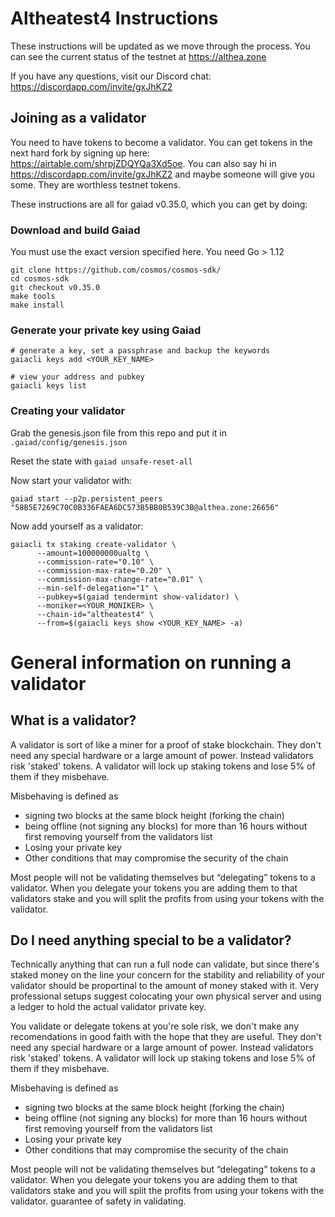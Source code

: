 # Altheatest4 Instructions

These instructions will be updated as we move through the process. You can see the current status of the testnet at https://althea.zone

If you have any questions, visit our Discord chat: https://discordapp.com/invite/gxJhKZ2

## Joining as a validator

You need to have tokens to become a validator. You can get tokens in the next hard fork by signing up here: https://airtable.com/shrpjZDQYQa3Xd5oe. You can also say hi in https://discordapp.com/invite/gxJhKZ2 and maybe someone will give you some. They are worthless testnet tokens.

These instructions are all for gaiad v0.35.0, which you can get by doing:

### Download and build Gaiad

You must use the exact version specified here. You need Go > 1.12

```
git clone https://github.com/cosmos/cosmos-sdk/
cd cosmos-sdk
git checkout v0.35.0
make tools
make install
```

### Generate your private key using Gaiad

```
# generate a key, set a passphrase and backup the keywords
gaiacli keys add <YOUR_KEY_NAME>

# view your address and pubkey
gaiacli keys list
```

### Creating your validator

Grab the genesis.json file from this repo and put it in `.gaiad/config/genesis.json`

Reset the state with `gaiad unsafe-reset-all`

Now start your validator with:

`gaiad start --p2p.persistent_peers "58B5E7269C70C0B336FAEA6DC573B5BB0B539C3B@althea.zone:26656"`

Now add yourself as a validator:

```
gaiacli tx staking create-validator \
      --amount=100000000ualtg \
      --commission-rate="0.10" \
      --commission-max-rate="0.20" \
      --commission-max-change-rate="0.01" \
      --min-self-delegation="1" \
      --pubkey=$(gaiad tendermint show-validator) \
      --moniker=<YOUR_MONIKER> \
      --chain-id="altheatest4" \
      --from=$(gaiacli keys show <YOUR_KEY_NAME> -a)
```

# General information on running a validator

## What is a validator?

A validator is sort of like a miner for a proof of stake blockchain. They don't need any special hardware or a large amount of power. Instead validators risk 'staked' tokens. A validator will lock up staking tokens and lose 5% of them if they misbehave.

Misbehaving is defined as

- signing two blocks at the same block height (forking the chain)
- being offline (not signing any blocks) for more than 16 hours without first removing yourself from the validators list
- Losing your private key
- Other conditions that may compromise the security of the chain

Most people will not be validating themselves but “delegating” tokens to a validator. When you delegate your tokens you are adding them to that validators stake and you will split the profits from using your tokens with the validator.

## Do I need anything special to be a validator?

Technically anything that can run a full node can validate, but since there's staked money on the line your concern for the stability and reliability of your validator should be proportinal to the amount of money staked with it. Very professional setups suggest colocating your own physical server and using a ledger to hold the actual validator private key.

You validate or delegate tokens at you're sole risk, we don't make any recomendations in good faith with the hope that they are useful. They don't need any special hardware or a large amount of power. Instead validators risk 'staked' tokens. A validator will lock up staking tokens and lose 5% of them if they misbehave.

Misbehaving is defined as

- signing two blocks at the same block height (forking the chain)
- being offline (not signing any blocks) for more than 16 hours without first removing yourself from the validators list
- Losing your private key
- Other conditions that may compromise the security of the chain

Most people will not be validating themselves but “delegating” tokens to a validator. When you delegate your tokens you are adding them to that validators stake and you will split the profits from using your tokens with the validator.
guarantee of safety in validating.
